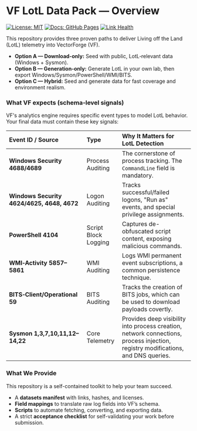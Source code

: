 # VF LotL Data Pack — Overview
[![License: MIT](https://img.shields.io/badge/license-MIT-green.svg)](LICENSE.md)
[![Docs: GitHub Pages](https://img.shields.io/badge/docs-GitHub%20Pages-blue.svg)](https://<org>.github.io/<repo>/)
[![Link Health](https://img.shields.io/github/actions/workflow/status/VectorForgeAI/vectorforge-threat-telemetry/link-check.yml?branch=main&label=link%20health)](https://github.com/VectorForgeAI/vectorforge-threat-telemetry/actions/workflows/link-check.yml)

This repository provides three proven paths to deliver Living off the Land (LotL) telemetry into VectorForge (VF).

* **Option A — Download‑only:** Seed with public, LotL‑relevant data (Windows + Sysmon).
* **Option B — Generation‑only:** Generate LotL in your own lab, then export Windows/Sysmon/PowerShell/WMI/BITS.
* **Option C — Hybrid:** Seed and generate data for fast coverage and environment realism.

### What VF expects (schema‑level signals)

VF's analytics engine requires specific event types to model LotL behavior. Your final data must contain these key signals:

| Event ID / Source | Type | Why It Matters for LotL Detection |
| :--- | :--- | :--- |
| **Windows Security 4688/4689** | Process Auditing | The cornerstone of process tracking. The `CommandLine` field is mandatory. |
| **Windows Security 4624/4625, 4648, 4672**| Logon Auditing | Tracks successful/failed logons, "Run as" events, and special privilege assignments. |
| **PowerShell 4104** | Script Block Logging | Captures de-obfuscated script content, exposing malicious commands. |
| **WMI‑Activity 5857–5861** | WMI Auditing | Logs WMI permanent event subscriptions, a common persistence technique. |
| **BITS‑Client/Operational 59** | BITS Auditing | Tracks the creation of BITS jobs, which can be used to download payloads covertly. |
| **Sysmon 1,3,7,10,11,12–14,22** | Core Telemetry | Provides deep visibility into process creation, network connections, process injection, registry modifications, and DNS queries. |

### What We Provide

This repository is a self-contained toolkit to help your team succeed.

* A **datasets manifest** with links, hashes, and licenses.
* **Field mappings** to translate raw log fields into VF’s schema.
* **Scripts** to automate fetching, converting, and exporting data.
* A strict **acceptance checklist** for self-validating your work before submission.
